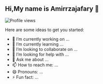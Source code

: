 ## Hi,My name is Amirrzajafary :wine_glass:


![Profile views](https://komarev.com/ghpvc/?username=Amirrzajafary&label=Profile%20views&color=0e75b6&style=flat)


Here are some ideas to get you started:

- 🔭 I’m currently working on ...
- 🌱 I’m currently learning ...
- 👯 I’m looking to collaborate on ...
- 🤔 I’m looking for help with ...
- 💬 Ask me about ...
- 📫 How to reach me: ...
- 😄 Pronouns: ...
- ⚡ Fun fact: ...    

